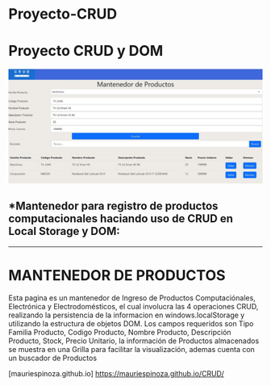 # Proyecto-CRUD

#  **Proyecto CRUD y DOM**
![github](crud.jpg)


## *Mantenedor para registro de productos computacionales haciando uso de CRUD en Local Storage y DOM:
---
# **MANTENEDOR DE PRODUCTOS**

Esta pagina es un mantenedor de Ingreso de Productos Computaciónales, Electrónica y Electrodomésticos, el cual involucra las 4 operaciones CRUD,
realizando la persistencia de la informacion en windows.localStorage y utilizando la estructura de objetos DOM.
Los campos requeridos son Tipo Familia Producto, Codigo Producto, Nombre Producto, Descripción Producto, Stock, Precio Unitario, la información de Productos
almacenados se muestra en una Grilla para facilitar la visualización, ademas cuenta con un buscador de Productos


[mauriespinoza.github.io] https://mauriespinoza.github.io/CRUD/

